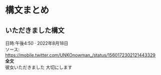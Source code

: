 # 構文まとめ



## いただきました構文  
日時:午後4:50 · 2022年8月18日  
ソース:
<https://mobile.twitter.com/UNKOnowman_/status/1560172302121443329>  
**全文**  
彼女いただきました
大切にします
